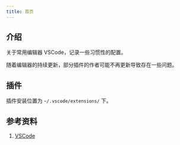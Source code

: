 ```yaml
---
title: 首页
---
```


## 介绍

关于常用编辑器 VSCode，记录一些习惯性的配置。

随着编辑器的持续更新，部分插件的作者可能不再更新导致存在一些问题。

## 插件

插件安装位置为 `~/.vscode/extensions/` 下。

## 参考资料

1. [VSCode](https://code.visualstudio.com/docs)
